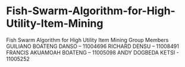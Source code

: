 # Fish-Swarm-Algorithm-for-High-Utility-Item-Mining
Fish Swarm Algorithm for High Utility Item Mining
Group Members
GUILIANO BOATENG DANSO – 11004696
RICHARD DENSU – 11008491
FRANCIS AKUAMOAH BOATENG – 11005098
ANDY DOGBEDA KETSI - 11005252

